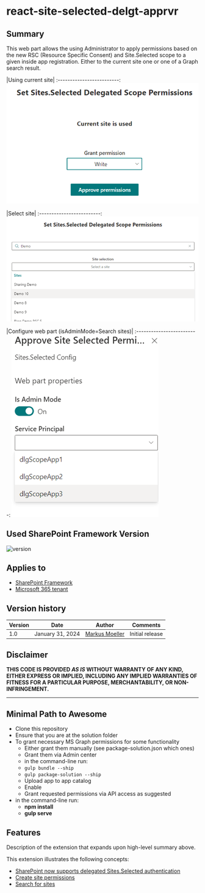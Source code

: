 # react-site-selected-delgt-apprvr

## Summary

This web part allows the using Administrator to apply permissions based on the new RSC (Resource Specific Consent) and Site.Selected scope to a given inside app registration. Either to the current site one or one of a Graph search result.

|Using current site|
:-------------------------:
![Using current site](assets/01WP_CurrentSite.png)

|Select site|
:-------------------------:
![Select site](assets/02WP_SelectSite.png)

|Configure web part (isAdminMode=Search sites)|
:-------------------------:
![Select site](assets/03WP_Config.png)

## Used SharePoint Framework Version

![version](https://img.shields.io/badge/version-1.18.2-green.svg)

## Applies to

- [SharePoint Framework](https://aka.ms/spfx)
- [Microsoft 365 tenant](https://docs.microsoft.com/en-us/sharepoint/dev/spfx/set-up-your-developer-tenant)


## Version history

Version|Date|Author|Comments
-------|----|--------|--------
1.0|January 31, 2024|[Markus Moeller](http://www.twitter.com/moeller2_0)|Initial release


## Disclaimer

**THIS CODE IS PROVIDED _AS IS_ WITHOUT WARRANTY OF ANY KIND, EITHER EXPRESS OR IMPLIED, INCLUDING ANY IMPLIED WARRANTIES OF FITNESS FOR A PARTICULAR PURPOSE, MERCHANTABILITY, OR NON-INFRINGEMENT.**

---

## Minimal Path to Awesome

- Clone this repository
- Ensure that you are at the solution folder
- To grant necessary MS Graph permissions for some functionality
  - Either grant them manually (see package-solution.json which ones)
  - Grant them via Admin center
  - in the command-line run:
  - `gulp bundle --ship`
  - `gulp package-solution --ship`
  - Upload app to app catalog
  - Enable
  - Grant requested permissions via API access as suggested
- in the command-line run:
  - **npm install**
  - **gulp serve**


## Features

Description of the extension that expands upon high-level summary above.

This extension illustrates the following concepts:

- [SharePoint now supports delegated Sites.Selected authentication](https://devblogs.microsoft.com/microsoft365dev/sharepoint-now-supports-delegated-sites-selected-authentication/)
- [Create site permissions](https://learn.microsoft.com/en-us/graph/api/site-post-permissions?view=graph-rest-1.0&tabs=http&WT.mc_id=M365-MVP-5004617)
- [Search for sites](https://learn.microsoft.com/en-us/graph/api/site-search?view=graph-rest-1.0&tabs=http&WT.mc_id=M365-MVP-5004617)

